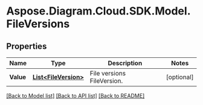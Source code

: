 # Aspose.Diagram.Cloud.SDK.Model.FileVersions
## Properties

Name | Type | Description | Notes
------------ | ------------- | ------------- | -------------
**Value** | [**List&lt;FileVersion&gt;**](FileVersion.md) | File versions FileVersion. | [optional] 

[[Back to Model list]](../README.md#documentation-for-models) [[Back to API list]](../README.md#documentation-for-api-endpoints) [[Back to README]](../README.md)


